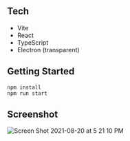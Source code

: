 ## Tech

- Vite
- React
- TypeScript
- Electron (transparent)

## Getting Started

```
npm install
npm run start
```

## Screenshot

![Screen Shot 2021-08-20 at 5 21 10 PM](https://user-images.githubusercontent.com/70355008/130299264-6f08651a-18da-4740-abc2-325d258a2ff3.png)
